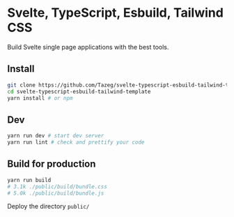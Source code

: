 # Svelte, TypeScript, Esbuild, Tailwind CSS

Build Svelte single page applications with the best tools.

## Install

```sh
git clone https://github.com/Tazeg/svelte-typescript-esbuild-tailwind-template.git
cd svelte-typescript-esbuild-tailwind-template
yarn install # or npm
```

## Dev

```sh
yarn run dev # start dev server
yarn run lint # check and prettify your code
```

## Build for production

```sh
yarn run build
# 3.1k ./public/build/bundle.css
# 5.0k ./public/build/bundle.js
```

Deploy the directory `public/`
